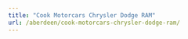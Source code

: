 ```yaml
---
title: "Cook Motorcars Chrysler Dodge RAM"
url: /aberdeen/cook-motorcars-chrysler-dodge-ram/
---
```

